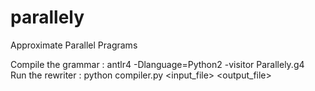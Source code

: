 # parallely
Approximate Parallel Pragrams

Compile the grammar : antlr4 -Dlanguage=Python2 -visitor Parallely.g4 <br />
Run the rewriter : python compiler.py <input_file> <output_file>
